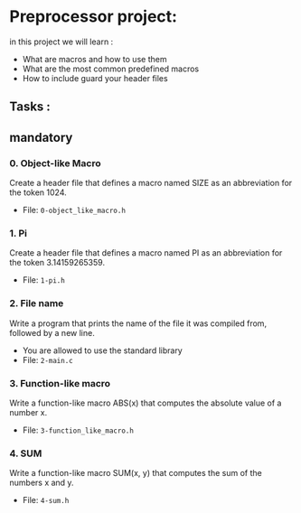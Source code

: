 # Preprocessor project:
in this project we will learn :
* What are macros and how to use them
* What are the most common predefined macros
* How to include guard your header files

## Tasks :
## mandatory
### 0. Object-like Macro
  
Create a header file that defines a macro named SIZE as an abbreviation for the token 1024.
* File: `0-object_like_macro.h`

### 1. Pi

Create a header file that defines a macro named PI as an abbreviation for the token 3.14159265359.
* File: `1-pi.h`

### 2. File name

Write a program that prints the name of the file it was compiled from, followed by a new line.
* You are allowed to use the standard library
* File: `2-main.c`

### 3. Function-like macro

Write a function-like macro ABS(x) that computes the absolute value of a number x.
* File: `3-function_like_macro.h`

### 4. SUM

Write a function-like macro SUM(x, y) that computes the sum of the numbers x and y.
* File: `4-sum.h`
  
